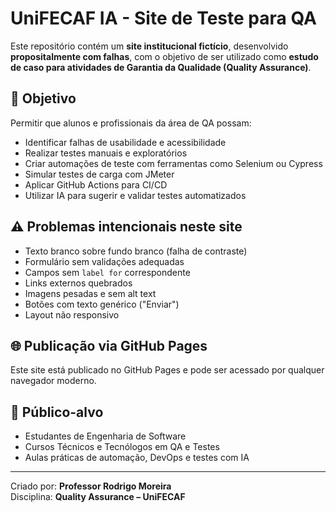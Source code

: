 # UniFECAF IA - Site de Teste para QA

Este repositório contém um **site institucional fictício**, desenvolvido **propositalmente com falhas**, com o objetivo de ser utilizado como **estudo de caso para atividades de Garantia da Qualidade (Quality Assurance)**.

## 🎯 Objetivo

Permitir que alunos e profissionais da área de QA possam:

- Identificar falhas de usabilidade e acessibilidade
- Realizar testes manuais e exploratórios
- Criar automações de teste com ferramentas como Selenium ou Cypress
- Simular testes de carga com JMeter
- Aplicar GitHub Actions para CI/CD
- Utilizar IA para sugerir e validar testes automatizados

## ⚠️ Problemas intencionais neste site

- Texto branco sobre fundo branco (falha de contraste)
- Formulário sem validações adequadas
- Campos sem `label for` correspondente
- Links externos quebrados
- Imagens pesadas e sem alt text
- Botões com texto genérico ("Enviar")
- Layout não responsivo

## 🌐 Publicação via GitHub Pages

Este site está publicado no GitHub Pages e pode ser acessado por qualquer navegador moderno.

## 🤖 Público-alvo

- Estudantes de Engenharia de Software
- Cursos Técnicos e Tecnólogos em QA e Testes
- Aulas práticas de automação, DevOps e testes com IA

---

Criado por: **Professor Rodrigo Moreira**  
Disciplina: **Quality Assurance – UniFECAF**
